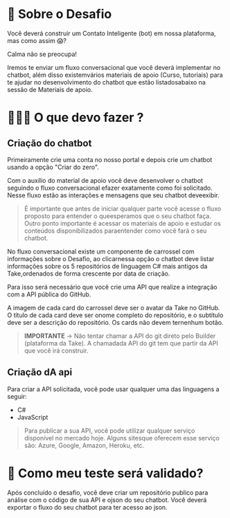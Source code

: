 

# 💬 Sobre o Desafio

<p>Você deverá construir um Contato Inteligente (bot) em nossa plataforma, mas como assim 😱?</p>
<p>Calma não se preocupa!</p>
<p>Iremos te enviar um fluxo conversacional que você deverá implementar no chatbot, além disso existemvários materiais de apoio (Curso, tutoriais) para te ajudar no desenvolvimento do chatbot que estão listadosabaixo na sessão de Materiais de apoio.</p>


# 🤷🏻‍♂️ O que devo fazer ?

## Criação do chatbot

<p>Primeiramente crie uma conta no nosso portal e depois crie um chatbot usando a opção "Criar do zero".</p>
<p>Com o auxílio do material de apoio você deve desenvolver o chatbot seguindo o fluxo conversacional efazer exatamente como foi solicitado. Nesse fluxo estão as interações e mensagens que seu chatbot deveexibir.</p>

> É importante que antes de iniciar qualquer parte você acesse o fluxo proposto para entender o queesperamos que o seu chatbot faça.
> Outro ponto importante é acessar os materiais de apoio e estudar os conteúdos disponibilizados paraentender como você fará o seu chatbot.

<p>No fluxo conversacional existe um componente de carrossel com informações sobre o Desafio, ao clicarnessa opção o chatbot deve listar informações sobre os 5 repositórios de linguagem C# mais antigos da Take,ordenados de forma crescente por data de criação.</p>
<p>Para isso será necessário que você crie uma API que realize a integração com a API pública do GitHub.</p>
<p>A imagem de cada card do carrossel deve ser o avatar da Take no GitHub. O título de cada card deve ser onome completo do repositório, e o subtítulo deve ser a descrição do repositório. Os cards não devem ternenhum botão.</p>

> **IMPORTANTE** -> Não tentar chamar a API do git direto pelo Builder (plataforma da Take). A chamadada API do git tem que partir da API que você irá construir.

## Criação dA api

<p>Para criar a API solicitada, você pode usar qualquer uma das linguagens a seguir:</p>

* C#
* JavaScript

> Para publicar a sua API, você pode utilizar qualquer serviço disponível no mercado hoje. Alguns sitesque oferecem esse serviço são: Azure, Google, Amazon, Heroku, etc.

# 🤷 Como meu teste será validado?

<p>Após concluído o desafio, você deve criar um repositório publico para análise com o código de sua API e ojson do seu chatbot. Você deverá exportar o fluxo do seu chatbot para ter acesso ao json.</p>

<p></p>
<p></p>
<p></p>
<p></p>
<p></p>
<p></p>



